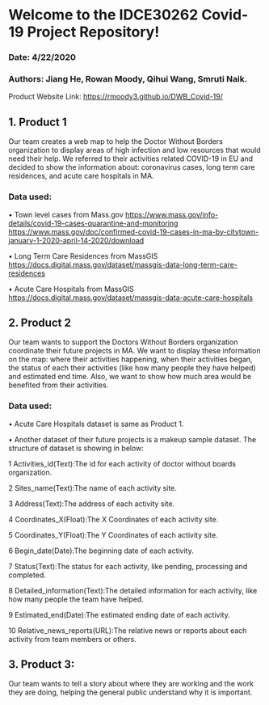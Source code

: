 # Welcome to the IDCE30262 Covid-19 Project Repository!
### Date: 4/22/2020
### Authors: Jiang He, Rowan Moody, Qihui Wang, Smruti Naik.



Product Website Link: 
  https://rmoody3.github.io/DWB_Covid-19/



## 1.	Product 1
Our team creates a web map to help the Doctor Without Borders organization to display areas of high infection and low resources that would need their help. We referred to their activities related COVID-19 in EU and decided to show the information about: coronavirus cases, long term care residences, and acute care hospitals in MA.

### Data used:
•	Town level cases from Mass.gov
https://www.mass.gov/info-details/covid-19-cases-quarantine-and-monitoring
https://www.mass.gov/doc/confirmed-covid-19-cases-in-ma-by-citytown-january-1-2020-april-14-2020/download

•	Long Term Care Residences from MassGIS
https://docs.digital.mass.gov/dataset/massgis-data-long-term-care-residences

•	Acute Care Hospitals from MassGIS
https://docs.digital.mass.gov/dataset/massgis-data-acute-care-hospitals


## 2.	Product 2
Our team wants to support the Doctors Without Borders organization coordinate their future projects in MA. We want to display these information on the map: where their activities happening, when their activities began, the status of each their activities (like how many people they have helped) and estimated end time. Also, we want to show how much area would be benefited from their activities.

### Data used: 
•	Acute Care Hospitals dataset is same as Product 1.

•	Another dataset of their future projects is a makeup sample dataset. The structure of dataset is showing in below:

 1	Activities_id(Text):The id for each activity of doctor without boards organization.
 
 2	Sites_name(Text):The name of each activity site.
 
 3	Address(Text):The address of each activity site.
 
 4	Coordinates_X(Float):The X Coordinates of each activity site.
 
 5	Coordinates_Y(Float):The Y Coordinates of each activity site.
 
 6	Begin_date(Date):The beginning date of each activity.
 
 7	Status(Text):The status for each activity, like pending, processing and completed.
 
 8	Detailed_information(Text):The detailed information for each activity, like how many people the team have helped.
 
 9	Estimated_end(Date):The estimated ending date of each activity.
 
 10	Relative_news_reports(URL):The relative news or reports about each activity from team members or others.


## 3.	Product 3:
Our team wants to tell a story about where they are working and the work they are doing, helping the general public understand why it is important.
